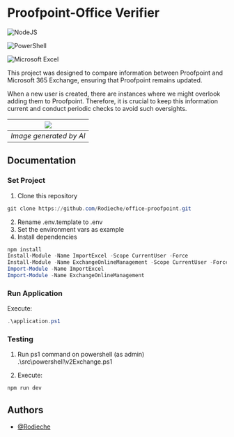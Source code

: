 # Proofpoint-Office Verifier

![NodeJS](https://img.shields.io/badge/node.js-6DA55F?style=for-the-badge&logo=node.js&logoColor=white)

![PowerShell](https://img.shields.io/badge/PowerShell-%235391FE.svg?style=for-the-badge&logo=powershell&logoColor=white)

![Microsoft Excel](https://img.shields.io/badge/Microsoft_Excel-217346?style=for-the-badge&logo=microsoft-excel&logoColor=white)

This project was designed to compare information between Proofpoint and Microsoft 365 Exchange, ensuring that Proofpoint remains updated.

When a new user is created, there are instances where we might overlook adding them to Proofpoint. Therefore, it is crucial to keep this information current and conduct periodic checks to avoid such oversights.

| ![](https://res.cloudinary.com/echeniquer/image/upload/v1721295457/Proyectos/Office-Proofpoint/_95a02d33-198e-4f9d-a5b7-3362758d022d.jpg ) |
|:--:|
| *Image generated by AI* |

## Documentation

### Set Project

1. Clone this repository
```powershell
git clone https://github.com/Rodieche/office-proofpoint.git
```

2. Rename .env.template to .env
3. Set the environment vars as example
4. Install dependencies

```powershell
npm install
Install-Module -Name ImportExcel -Scope CurrentUser -Force
Install-Module -Name ExchangeOnlineManagement -Scope CurrentUser -Force
Import-Module -Name ImportExcel
Import-Module -Name ExchangeOnlineManagement
```

### Run Application

Execute:
```powershell
.\application.ps1
```

### Testing

1. Run ps1 command on powershell (as admin)
.\src\powershell\v2Exchange.ps1

2. Execute:
```bash
npm run dev
```

## Authors

- [@Rodieche](https://github.com/Rodieche)

